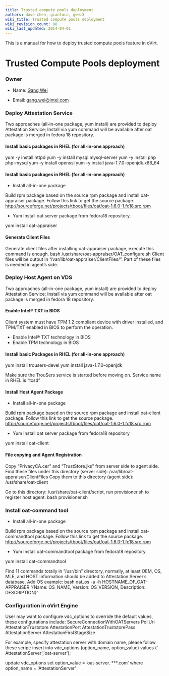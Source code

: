 ```yaml
---
title: Trusted compute pools deployment
authors: dave chen, gianluca, gwei3
wiki_title: Trusted compute pools deployment
wiki_revision_count: 98
wiki_last_updated: 2014-04-01
---
```


This is a manual for how to deploy trusted compute pools feature in oVirt.

# Trusted Compute Pools deployment

### Owner

*   Name: [ Gang Wei](User:gwei3)

<!-- -->

*   Email: <gang.wei@intel.com>

### Deploy Attestation Service

Two approaches (all-in-one package, yum install) are provided to deploy Attestation Service; Install via yum command will be available after oat package is merged in fedora 18 repository.

#### Install basic packages in RHEL (for all-in-one approach)

yum -y install httpd yum -y install mysql mysql-server yum -y install php php-mysql yum -y install openssl yum -y install java-1.7.0-openjdk.x86_64

#### Install basic packages in RHEL (for all-in-one approach)

*   Install all-in-one package

Build rpm package based on the source rpm package and install oat-appraiser package. Follow this link to get the source package. <http://sourceforge.net/projects/tboot/files/oat/oat-1.6.0-1.fc18.src.rpm>

*   Yum Install oat server package from fedora18 repository.

yum install oat-appraiser

#### Generate Client Files

Generate client files after installing oat-appraiser package, execute this command is enough. bash /usr/share/oat-appraiser/OAT_configure.sh Client files will be output in “/var/lib/oat-appraiser/ClientFiles/”. Part of these files is needed in agent’s side.

### Deploy Host Agent on VDS

Two approaches (all-in-one package, yum install) are provided to deploy Attestation Service; Install via yum command will be available after oat package is merged in fedora 18 repository.

#### Enable Intel® TXT in BIOS

Client system must have TPM 1.2 compliant device with driver installed, and TPM/TXT enabled in BIOS to perform the operation.

*   Enable Intel® TXT technology in BIOS
*   Enable TPM technology in BIOS

#### Install basic Packages in RHEL (for all-in-one approach)

yum install trousers-devel yum install java-1.7.0-openjdk

Make sure the TrouSers service is started before moving on. Service name in RHEL is “tcsd”

#### Install Host Agent Package

*   Install all-in-one package

Build rpm package based on the source rpm package and install oat-client package. Follow this link to get the source package. <http://sourceforge.net/projects/tboot/files/oat/oat-1.6.0-1.fc18.src.rpm>

*   Yum Install oat server package from fedora18 repository

yum install oat-client

#### File copying and Agent Registration

Copy “PrivacyCA.cer” and “TrustStore.jks” from server side to agent side. Find these files under this directory (server side): /var/lib/oat-appraiser/ClientFiles Copy them to this directory (agent side): /usr/share/oat-client

Go to this directory: /usr/share/oat-client/script, run provisioner.sh to register host agent. bash provisioner.sh

### Install oat-command tool

*   Install all-in-one package

Build rpm package based on the source rpm package and install oat-commandtool package. Follow this link to get the source package. <http://sourceforge.net/projects/tboot/files/oat/oat-1.6.0-1.fc18.src.rpm>

*   Yum Install oat-commandtool package from fedora18 repository.

yum install oat-commandtool

Find 11 commands totally in “/usr/bin” directory, normally, at least OEM, OS, MLE, and HOST information should be added to Attestation Server’s database. Add OS example: bash oat_os -a -h HOSTNAME_OF_OAT-APPRAISER '{Name: OS_NAME, Version: OS_VERSION, Description: DESCRIPTION}'

### Configuration in oVirt Engine

User may want to configure vdc_options to override the default values, these configurations include: SecureConnectionWithOATServers PollUri AttestationTruststore AttestationPort AttestationTruststorePass AttestationServer AttestationFirstStageSize

For example, specify attestation server with domain name, please follow these script: insert into vdc_options (option_name, option_value) values (' AttestationServer','oat-server');

update vdc_options set option_value = ‘oat-server. \*\*\*.com’ where option_name = 'AttestationServer'
